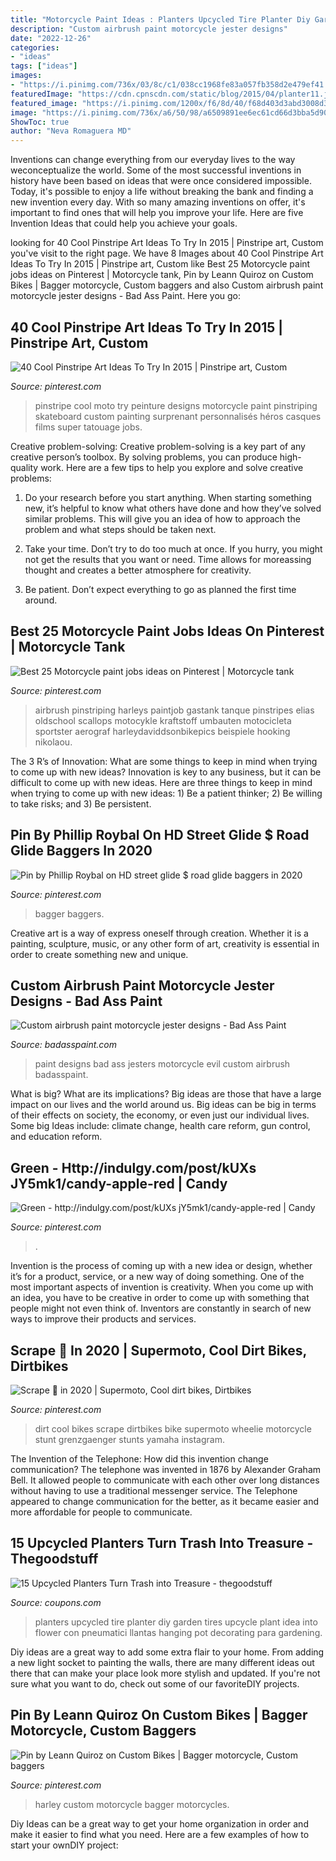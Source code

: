 ```yaml
---
title: "Motorcycle Paint Ideas : Planters Upcycled Tire Planter Diy Garden Tires Upcycle Plant Idea Into Flower Con Pneumatici Llantas Hanging Pot Decorating Para Gardening"
description: "Custom airbrush paint motorcycle jester designs"
date: "2022-12-26"
categories:
- "ideas"
tags: ["ideas"]
images:
- "https://i.pinimg.com/736x/03/8c/c1/038cc1968fe83a057fb358d2e479ef41.jpg"
featuredImage: "https://cdn.cpnscdn.com/static/blog/2015/04/planter11.jpg"
featured_image: "https://i.pinimg.com/1200x/f6/8d/40/f68d403d3abd3008d37e27d45802d1d7.jpg"
image: "https://i.pinimg.com/736x/a6/50/98/a6509891ee6ec61cd66d3bba5d9002d6.jpg"
ShowToc: true
author: "Neva Romaguera MD"
---
```



Inventions can change everything from our everyday lives to the way weconceptualize the world. Some of the most successful inventions in history have been based on ideas that were once considered impossible. Today, it's possible to enjoy a life without breaking the bank and finding a new invention every day. With so many amazing inventions on offer, it's important to find ones that will help you improve your life. Here are five Invention Ideas that could help you achieve your goals.

	

		
looking for 40 Cool Pinstripe Art Ideas To Try In 2015 | Pinstripe art, Custom you've visit to the right page. We have 8 Images about 40 Cool Pinstripe Art Ideas To Try In 2015 | Pinstripe art, Custom like Best 25 Motorcycle paint jobs ideas on Pinterest | Motorcycle tank, Pin by Leann Quiroz on Custom Bikes | Bagger motorcycle, Custom baggers and also Custom airbrush paint motorcycle jester designs - Bad Ass Paint. Here you go:
		
    
## 40 Cool Pinstripe Art Ideas To Try In 2015 | Pinstripe Art, Custom

<img loading=lazy src="https://i.pinimg.com/736x/d3/52/b5/d352b578bdbd89952594c59377fe25df--pinstripe-art-pinstriping.jpg" onerror="this.onerror=null;this.src='https://tse2.mm.bing.net/th?id=OIP.JTGHXJx2SvrVnofD8cpRfAHaNo&amp;pid=15.1';" alt="40 Cool Pinstripe Art Ideas To Try In 2015 | Pinstripe art, Custom">

_Source: pinterest.com_

>pinstripe cool moto try peinture designs motorcycle paint pinstriping skateboard custom painting surprenant personnalisés héros casques films super tatouage jobs. 

	

Creative problem-solving:
Creative problem-solving is a key part of any creative person’s toolbox. By solving problems, you can produce high-quality work. Here are a few tips to help you explore and solve creative problems:
1) Do your research before you start anything. When starting something new, it’s helpful to know what others have done and how they’ve solved similar problems. This will give you an idea of how to approach the problem and what steps should be taken next.

2) Take your time. Don’t try to do too much at once. If you hurry, you might not get the results that you want or need. Time allows for moreassing thought and creates a better atmosphere for creativity.

3) Be patient. Don’t expect everything to go as planned the first time around.

    
## Best 25 Motorcycle Paint Jobs Ideas On Pinterest | Motorcycle Tank

<img loading=lazy src="https://i.pinimg.com/736x/a6/50/98/a6509891ee6ec61cd66d3bba5d9002d6.jpg" onerror="this.onerror=null;this.src='https://tse3.mm.bing.net/th?id=OIP.QaTeaaEa0XwGULTuPC-uXgHaLJ&amp;pid=15.1';" alt="Best 25 Motorcycle paint jobs ideas on Pinterest | Motorcycle tank">

_Source: pinterest.com_

>airbrush pinstriping harleys paintjob gastank tanque pinstripes elias oldschool scallops motocykle kraftstoff umbauten motocicleta sportster aerograf harleydaviddsonbikepics beispiele hooking nikolaou. 

	

The 3 R’s of Innovation: What are some things to keep in mind when trying to come up with new ideas?
Innovation is key to any business, but it can be difficult to come up with new ideas. Here are three things to keep in mind when trying to come up with new ideas: 1) Be a patient thinker; 2) Be willing to take risks; and 3) Be persistent.

    
## Pin By Phillip Roybal On HD Street Glide $ Road Glide Baggers In 2020

<img loading=lazy src="https://i.pinimg.com/736x/8c/1f/9a/8c1f9a394f3f0a72aec1b4c7dbf1ee4b.jpg" onerror="this.onerror=null;this.src='https://tse4.mm.bing.net/th?id=OIP.6SqMR_dW9sl7KbkzCQl6kwHaF9&amp;pid=15.1';" alt="Pin by Phillip Roybal on HD street glide $ road glide baggers in 2020">

_Source: pinterest.com_

>bagger baggers. 

	

Creative art is a way of express oneself through creation. Whether it is a painting, sculpture, music, or any other form of art, creativity is essential in order to create something new and unique.

    
## Custom Airbrush Paint Motorcycle Jester Designs - Bad Ass Paint

<img loading=lazy src="http://www.badasspaint.com/images/grnled1r.jpg" onerror="this.onerror=null;this.src='https://tse4.mm.bing.net/th?id=OIP.MsBlVXFWG-GKWvJXJOPOawHaFj&amp;pid=15.1';" alt="Custom airbrush paint motorcycle jester designs - Bad Ass Paint">

_Source: badasspaint.com_

>paint designs bad ass jesters motorcycle evil custom airbrush badasspaint. 

	

What is big? What are its implications?
Big ideas are those that have a large impact on our lives and the world around us. Big ideas can be big in terms of their effects on society, the economy, or even just our individual lives. Some big Ideas include: climate change, health care reform, gun control, and education reform.

    
## Green - Http://indulgy.com/post/kUXs JY5mk1/candy-apple-red | Candy

<img loading=lazy src="https://i.pinimg.com/1200x/f6/8d/40/f68d403d3abd3008d37e27d45802d1d7.jpg" onerror="this.onerror=null;this.src='https://tse2.mm.bing.net/th?id=OIP.w0Zc8sSPoBzzcHV_ar_3dwAAAA&amp;pid=15.1';" alt="Green - http://indulgy.com/post/kUXs jY5mk1/candy-apple-red | Candy">

_Source: pinterest.com_

>. 

	

Invention is the process of coming up with a new idea or design, whether it’s for a product, service, or a new way of doing something. One of the most important aspects of invention is creativity. When you come up with an idea, you have to be creative in order to come up with something that people might not even think of. Inventors are constantly in search of new ways to improve their products and services.

    
## Scrape 🤘 In 2020 | Supermoto, Cool Dirt Bikes, Dirtbikes

<img loading=lazy src="https://i.pinimg.com/736x/03/8c/c1/038cc1968fe83a057fb358d2e479ef41.jpg" onerror="this.onerror=null;this.src='https://tse3.mm.bing.net/th?id=OIP.jz1cyUTSu53uXqKHcDocRQHaJQ&amp;pid=15.1';" alt="Scrape 🤘 in 2020 | Supermoto, Cool dirt bikes, Dirtbikes">

_Source: pinterest.com_

>dirt cool bikes scrape dirtbikes bike supermoto wheelie motorcycle stunt grenzgaenger stunts yamaha instagram. 

	

The Invention of the Telephone: How did this invention change communication?
The telephone was invented in 1876 by Alexander Graham Bell. It allowed people to communicate with each other over long distances without having to use a traditional messenger service. The Telephone appeared to change communication for the better, as it became easier and more affordable for people to communicate.

    
## 15 Upcycled Planters Turn Trash Into Treasure - Thegoodstuff

<img loading=lazy src="https://cdn.cpnscdn.com/static/blog/2015/04/planter11.jpg" onerror="this.onerror=null;this.src='https://tse2.mm.bing.net/th?id=OIP.yx2HlUVVU2X2V53bk_QpdQHaO3&amp;pid=15.1';" alt="15 Upcycled Planters Turn Trash into Treasure - thegoodstuff">

_Source: coupons.com_

>planters upcycled tire planter diy garden tires upcycle plant idea into flower con pneumatici llantas hanging pot decorating para gardening. 

	

Diy ideas are a great way to add some extra flair to your home. From adding a new light socket to painting the walls, there are many different ideas out there that can make your place look more stylish and updated. If you're not sure what you want to do, check out some of our favoriteDIY projects.

    
## Pin By Leann Quiroz On Custom Bikes | Bagger Motorcycle, Custom Baggers

<img loading=lazy src="https://i.pinimg.com/736x/fa/17/67/fa17676ddc6a16e8becec7449d9a5ab9--harley-davidson-motorcycles-cars-motorcycles.jpg" onerror="this.onerror=null;this.src='https://tse4.mm.bing.net/th?id=OIP.xPll_TclDI7tZ_SSxHyBZgHaHa&amp;pid=15.1';" alt="Pin by Leann Quiroz on Custom Bikes | Bagger motorcycle, Custom baggers">

_Source: pinterest.com_

>harley custom motorcycle bagger motorcycles. 

	

Diy Ideas can be a great way to get your home organization in order and make it easier to find what you need. Here are a few examples of how to start your ownDIY project: 

